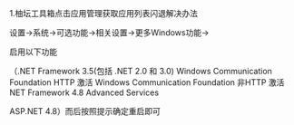 1.柚坛工具箱点击应用管理获取应用列表闪退解决办法

设置→系统→可选功能→相关设置→更多Windows功能→

启用以下功能

（.NET Framework 3.5(包括 .NET 2.0 和 3.0)
Windows Communication Foundation HTTP 激活
Windows Communication Foundation 非HTTP 激活
NET Framework 4.8 Advanced Services

ASP.NET 4.8）而后按照提示确定重启即可
